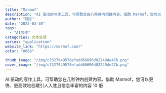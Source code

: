 ```yaml
---
title: "Marmof"
description: "AI 驱动的写作工具，可帮助您在几秒钟内创建内容。借助 Marmof，您可以更快、更高效地创建引人入胜且信息丰富的内容 "
author: "瑞东"
date: "2023-03-30"
tags:
  - "AI写作"
categories: 文本处理
series: "application"
website_link: "https://marmof.com/"
color: "#666"

thumb_image: "/img/c7327949578efadd66690d822494e47b.png"
cover_image: "/img/c7327949578efadd66690d822494e47b.png"
---
```


AI 驱动的写作工具，可帮助您在几秒钟内创建内容。借助 Marmof，您可以更快、更高效地创建引人入胜且信息丰富的内容 10 倍